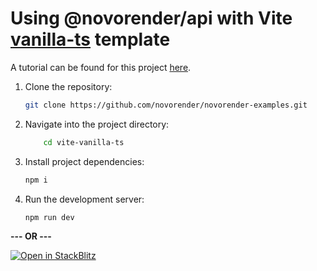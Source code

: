 # Using @novorender/api with Vite [vanilla-ts](https://github.com/vitejs/vite/tree/main/packages/create-vite/template-vanilla-ts) template

A tutorial can be found for this project [here](https://docs.novorender.com/docs/tutorial/vite_getting_started).

1. Clone the repository:

    ```bash
    git clone https://github.com/novorender/novorender-examples.git
    ```

2. Navigate into the project directory:

    ```bash
        cd vite-vanilla-ts
    ```

3. Install project dependencies:

    ```bash
    npm i
    ```

4. Run the development server:

    ```bash
    npm run dev
    ```

**--- OR ---**

[![Open in StackBlitz](https://developer.stackblitz.com/img/open_in_stackblitz.svg)](https://stackblitz.com/github/novorender/novorender-examples/tree/master/vite-vanilla-ts?file=src/main.ts)
